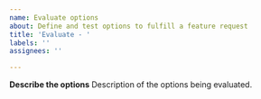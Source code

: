 ```yaml
---
name: Evaluate options
about: Define and test options to fulfill a feature request
title: 'Evaluate - '
labels: ''
assignees: ''

---
```


**Describe the options**
Description of the options being evaluated.
